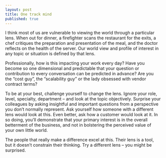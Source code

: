 ```yaml
---
layout: post
title: One track mind
published: true
---
```


I think most of us are vulnerable to viewing the world through a
particular lens. When out for dinner, a firefighter scans the restaurant
for the exits, a chef critiques the preparation and presentation of the
meal, and the doctor reflects on the health of the server. Our world
view and profile of interest in any topic or situation is defined by
that lens.

Professionally, how is this impacting your work every day? Have you
become so one dimensional and predictable that your question or
contribution to every conversation can be predicted in advance? Are you
the “cost guy”, the “scalability guy” or the lady obsessed with vendor
contract terms?

To be at your best, challenge yourself to change the lens. Ignore your
role, level, specialty, department – and look at the topic objectively.
Surprise your colleagues by asking insightful and important questions
from a perspective you don’t normally represent. Ask yourself how
someone with a different lens would look at this. Even better, ask how a
customer would look at it. In so doing, you’ll demonstrate that your
primary interest is in the overall betterment of the business, and not
in bolstering the perceived value of your own little world.

The people that really make a difference excel at this. Their lens is a
tool, but it doesn’t constrain their thinking. Try a different lens –
you might be surprised.
